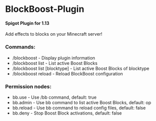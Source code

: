 <h1>BlockBoost-Plugin</h1>
<h4>Spigot Plugin for 1.13</h4>
Add effects to blocks on your Minecraft server!

<h3>Commands:</h3>
<ul>
  <li>/blockboost - Display plugin information</li>
  <li>/blockboost list - List active Boost Blocks</li>
  <li>/blockboost list [blocktype] - List active Boost Blocks of blocktype</li>
  <li>/blockboost reload - Reload BlockBoost configuration</li>
</ul>

<h3>Permission nodes:</h3>
<ul>
  <li>bb.use - Use /bb command, default: true</li>
  <li>bb.admin - Use bb command to list active Boost Blocks, default: op</li>
  <li>bb.reload - Use bb command to reload config files, default: false</li>
  <li>bb.deny - Stop Boost Block activations, default: false</li>
</ul>
